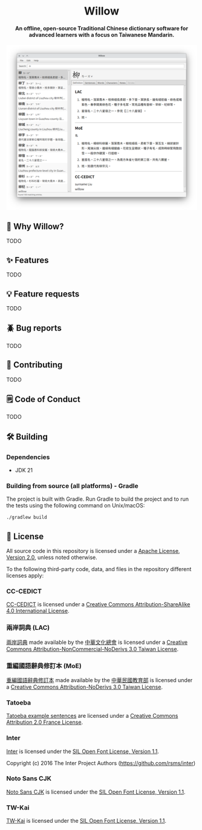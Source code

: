 <h1 align="center">
    Willow
</h1>

<h4 align="center">
    An offline, open-source Traditional Chinese dictionary software for advanced learners with a focus on Taiwanese Mandarin.
</h4>

<img src="https://github.com/HalfAnAvocado/willow/blob/9bfb0346b97d23d17fe210d88df442f2bb14ae3f/assets/screenshot.png" alt="Screenshot">

## 🤔 Why Willow?

TODO

## ✨ Features

TODO

## 💡 Feature requests

TODO

## 🪲 Bug reports

TODO

## 🌟 Contributing

TODO

## 🗒️ Code of Conduct

TODO

## 🛠️ Building

### Dependencies

- JDK 21

### Building from source (all platforms) - Gradle

The project is built with Gradle. Run Gradle to build the project and to run the tests using the following command on Unix/macOS:

```sh
./gradlew build
```

## 🔑 License

All source code in this repository is licensed under a [Apache License, Version 2.0](http://www.apache.org/licenses/LICENSE-2.0), unless noted otherwise.

To the following third-party code, data, and files in the repository different licenses apply:

### CC-CEDICT

[CC-CEDICT](https://cc-cedict.org) is licensed under a [Creative Commons Attribution-ShareAlike 4.0 International License](https://creativecommons.org/licenses/by-sa/4.0/).

### 兩岸詞典 (LAC)

[兩岸詞典](https://github.com/g0v/moedict-data-csld/blob/a1e91196f84cd2f3456570906191615f477278c8/%E5%85%A9%E5%B2%B8%E8%A9%9E%E5%85%B8.xlsx) made available by the [中華文化總會](https://www.gacc.org.tw/) is licensed under a [Creative Commons Attribution-NonCommercial-NoDerivs 3.0 Taiwan License](https://creativecommons.org/licenses/by-nc-nd/3.0/tw/deed.en).

### 重編國語辭典修訂本 (MoE)

[重編國語辭典修訂本](https://language.moe.gov.tw/001/Upload/Files/site_content/M0001/respub/index.html) made available by the [中華民國教育部](https://www.edu.tw/) is licensed under a [Creative Commons Attribution-NoDerivs 3.0 Taiwan License](https://creativecommons.org/licenses/by-nd/3.0/tw/deed.en).

### Tatoeba

[Tatoeba example sentences](https://tatoeba.org/en/downloads) are licensed under a [Creative Commons Attribution 2.0 France License](https://creativecommons.org/licenses/by/2.0/fr/).

### Inter

[Inter](https://rsms.me/inter/) is licensed under the [SIL Open Font License, Version 1.1](http://scripts.sil.org/OFL).

Copyright (c) 2016 The Inter Project Authors (https://github.com/rsms/inter)

### Noto Sans CJK

[Noto Sans CJK](https://github.com/notofonts/noto-cjk) is licensed under the [SIL Open Font License, Version 1.1](http://scripts.sil.org/OFL).

### TW-Kai

[TW-Kai](https://data.gov.tw/dataset/5961) is licensed under the [SIL Open Font License, Version 1.1](http://scripts.sil.org/OFL).
